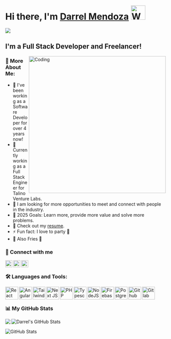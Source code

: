 <h1>Hi there, I'm  <a href="https://www.linkedin.com/in/darrelmendoza/">Darrel Mendoza</a>
         <img src="https://raw.githubusercontent.com/nixin72/nixin72/master/wave.gif" 
         alt="Waving hand animated gif"
         height="45"
         width="45" </>  
         </h1>        
         
<a href="https://github.com/DarrelMendoza/github-profile-views-counter">
    <img src="https://komarev.com/ghpvc/?username=DarrelMendoza&style=for-the-badge&base=20000&color=blue">
</a>

## I'm a Full Stack Developer and Freelancer!

<img align="right" alt="Coding" width="430" src="https://cdn.dribbble.com/users/1663650/screenshots/7229818/media/3f830cdb4791bd82ccec36aea3f1666b.gif">

### 🧐 More About Me:

- 🔭 I've been working as a Software Developer for over 4 years now!
- 🌱 Currently working as a Full Stack Engineer for Talino Venture Labs.
- 👯 I am looking for more opportunities to meet and connect with people in the industry.
- 🥅 2025 Goals: Learn more, provide more value and solve more problems.
- 📙 Check out my <a href="https://drive.google.com/file/d/1YW4Q3DqSSTqmpGch6SyhWz5YrGWd8Ee9/view?usp=sharing">resume</a>.
- ⚡ Fun fact: I love to party 🎉
- 🍟 Also Fries 🤤

### 🤝 Connect with me

[<img align="left" alt="DARREL22 | Facebook" width="22px" src="https://cdn2.iconfinder.com/data/icons/social-icons-grey/512/FB-512.png" />][facebook]
[<img align="left" alt="DAR8989848RE2555L | YouTube" width="22px" src="https://cdn2.iconfinder.com/data/icons/social-icons-grey/512/YOUTUBE-512.png" />][youtube]
[<img align="left" alt="DARREL | LinkedIn" width="22px" src="https://cdn2.iconfinder.com/data/icons/social-icons-grey/512/LINKEDIN-512.png" />][linkedin]

<br>

         
### 🛠️ Languages and Tools:

<a href="#" target="_blank"> <img src="https://upload.wikimedia.org/wikipedia/commons/a/a7/React-icon.svg" align="left" alt="React" width="40" height="40"/> </a>
<a href="#" target="_blank"> <img src="https://upload.wikimedia.org/wikipedia/commons/c/cf/Angular_full_color_logo.svg" align="left" alt="Angular" width="40" height="40"/> </a>
<a href="#" target="_blank"> <img src="https://upload.wikimedia.org/wikipedia/commons/d/d5/Tailwind_CSS_Logo.svg" align="left" alt="Tailwind" width="40" height="40"/> </a>
<a href="#" target="_blank"> <img src="https://www.datocms-assets.com/75941/1657707878-nextjs_logo.png" align="left" alt="Next JS" width="40" height="40"/> </a>
<a href="#" target="_blank"> <img src="https://www.vectorlogo.zone/logos/php/php-icon.svg" align="left" alt="PHP" width="40" height="40"/> </a> 
<a href="#" target="_blank"> <img src="https://upload.wikimedia.org/wikipedia/commons/4/4c/Typescript_logo_2020.svg" align="left" alt="Typescript" width="40" height="40"/></a>
<a href="#" target="_blank"> <img src="https://www.vectorlogo.zone/logos/nodejs/nodejs-icon.svg" align="left" alt="NodeJS" width="40" height="40"/></a>
<a href="#" target="_blank"> <img src="https://upload.wikimedia.org/wikipedia/commons/4/46/Touchicon-180.png" align="left" alt="Firebase" width="40" height="40"/> </a>
<a href="#" target="_blank"> <img src="https://upload.wikimedia.org/wikipedia/commons/2/29/Postgresql_elephant.svg" align="left" alt="Postgres" width="40" height="40"/> </a>
<a href="#" target="_blank"> <img src="https://upload.wikimedia.org/wikipedia/commons/a/ae/Github-desktop-logo-symbol.svg" align="left" alt="Github" width="40" height="40"/> </a>
<a href="#" target="_blank"> <img src="https://upload.wikimedia.org/wikipedia/commons/3/35/GitLab_icon.svg" align="left" alt="Gitlab" width="40" height="40"/> </a>


<br>
<br>


         
### 📊 My GitHub Stats

  <img align="center" src="https://github-readme-stats-2-hazel.vercel.app/api?username=DarrelMendoza&theme=material-palenight&count_private=true&show=reviews,prs_merged,prs_merged_percentage&hide=stars,issues,contribs&show_icons=true" alt="Darrel's GitHub Stats" />





 <img align="left" src="https://github-readme-stats-2-hazel.vercel.app/api/top-langs/?username=DarrelMendoza&theme=material-palenight&count_private=true" />           

<p> </p>

![GitHub Stats](https://github-readme-streak-stats-ten-green-97.vercel.app/?user=DarrelMendoza&theme=material-palenight&count_private=true)



[facebook]: https://www.facebook.com/darrel.mendoza.12/material-palenight
[course]: http://vsCodeHero.com
[twitter]: https://twitter.com/darpaxx?fbclid=IwAR3oOpNqVUi_10w3HBMQVJQ0iYfxeAS5WjpWsx5Vno72W2cFfF88YFWC8AE
[youtube]: https://www.youtube.com/channel/UCXb-h3Z01lzIQxxKI9J9Ixw
[instagram]: https://www.instagram.com/darpaaax/?fbclid=IwAR0dYKFQ7sP7CqMb1X_a5NYkT9f4Z2G5VPuifQaO4XpC78pF6IbU3stGGeo
[linkedin]: https://www.linkedin.com/in/darrel-mendoza-655672211/
[webdevplaylist]: https://github.com/DarrelMendoza
[jsplaylist]: https://www.youtube.com/playlist?list=PLkwxH9e_vrALRJKu7wfXby3MKeflhTu6B
[cssplaylist]: https://www.youtube.com/playlist?list=PLkwxH9e_vrALSdvZuEh6gqQdmDoDIoqz4
[reactplaylist]: https://www.youtube.com/playlist?list=PLkwxH9e_vrAK4TdffpxKY3QGyHCpxFcQ0

